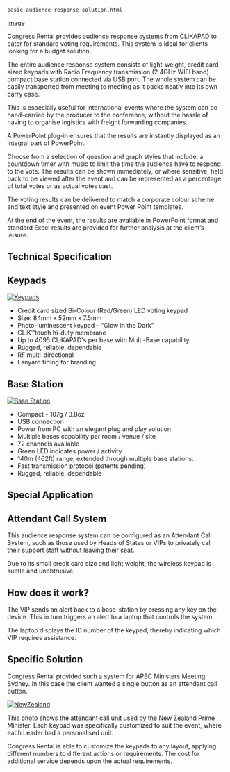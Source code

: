     basic-audience-response-solution.html

[image](picture)

Congress Rental provides audience response systems from CLiKAPAD to cater for standard voting requirements. This system is ideal for clients looking for a budget solution.

The entire audience response system consists of light-weight, credit card sized keypads with Radio Frequency transmission (2.4GHz WIFI band) compact base station connected via USB port. The whole system can be easily transported from meeting to meeting as it packs neatly into its own carry case.

This is especially useful for international events where the system can be hand-carried by the producer to the conference, without the hassle of having to organise logistics with freight forwarding companies.

A PowerPoint plug-in ensures that the results are instantly displayed as an integral part of PowerPoint.

Choose from a selection of question and graph styles that include, a countdown timer with music to limit the time the audience have to respond to the vote. The results can be shown immediately, or where sensitive, held back to be viewed after the event and can be represented as a percentage of total votes or as actual votes cast.

The voting results can be delivered to match a corporate colour scheme and text style and presented on event Power Point templates.

At the end of the event, the results are available in PowerPoint format and standard Excel results are provided for further analysis at the client’s leisure.

## Technical Specification

## Keypads

[ ![Keypads](/wp-content/uploads/2011/09/119-225x300.jpg)](/wp-content/uploads/2011/09/119.jpg)

 - Credit card sized Bi-Colour (Red/Green) LED voting keypad
 - Size: 84mm x 52mm x 7.5mm
 - Photo-luminescent keypad – &ldquo;Glow in the Dark&rdquo;
 - CLiK&trade;touch hi-duty membrane
 - Up to 4095 CLiKAPAD's per base with Multi-Base capability
 - Rugged, reliable, dependable
 - RF multi-directional
 - Lanyard fitting for branding

## Base Station

[ ![Base Station](/wp-content/uploads/2011/09/211-300x243.jpg)](/wp-content/uploads/2011/09/211.jpg)

 - Compact - 107g / 3.8oz
 - USB connection
 - Power from PC with an elegant plug and play solution
 - Multiple bases capability per room / venue / site
 - 72 channels available
 - Green LED indicates power / activity
 - 140m (462ft) range, extended through multiple base stations.
 - Fast transmission protocol (patents pending)
 - Rugged, reliable, dependable

## Special Application

## Attendant Call System

This audience response system can be configured as an Attendant Call System, such as those used by Heads of States or VIPs to privately call their support staff without leaving their seat.

Due to its small credit card size and light weight, the wireless keypad is subtle and unobtrusive.

## How does it work?

The VIP sends an alert back to a base-station by pressing any key on the device. This in turn triggers an alert to a laptop that controls the system.

The laptop displays the ID number of the keypad, thereby indicating which VIP requires assistance.

## Specific Solution

Congress Rental provided such a system for APEC Ministers Meeting Sydney. In this case the client wanted a single button as an attendant call button.

[ ![NewZealand](/wp-content/uploads/2011/09/53-300x179.jpg)](/wp-content/uploads/2011/09/53.jpg)

This photo shows the attendant call unit used by the New Zealand Prime Minister. Each keypad was specifically customized to suit the event, where each Leader had a personalised unit.

Congress Rental is able to customize the keypads to any layout, applying different numbers to different actions or requirements. The cost for additional service depends upon the actual requirements.